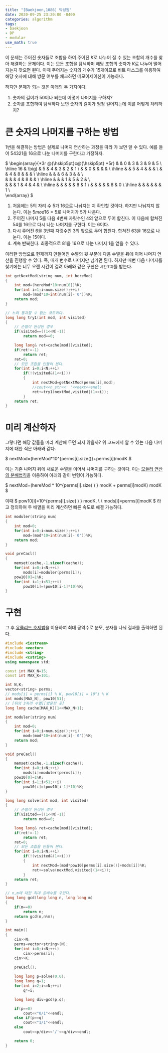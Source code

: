 ```yaml
---
title: "[Baekjoon,1086] 박성원"
date: 2020-09-25 23:20:00 -0400
categories: algorithm 
tags:
- baekjoon 
- DP 
- modular
use_math: true
--- 
```

이 문제는 주어진 숫자들로 조합을 하여 주어진 $K$로 나누어 질 수 있는 조합의 개수를 찾아 해결하는 문제이다. 
이는 모든 조합을 탐색하며 해당 조합의 숫자가 $K$로 나누어 떨어지는지 찾으면 된다. 
이때 주어지는 숫자의 개수가 15개이므로 비트 마스크를 이용하여 해당 숫자에 대해 방문 여부를 체크하면 메모이제이션이 가능하다. 

하지만 문제가 되는 것은 아래의 두 가지이다.  
1. 숫자의 길이가 50이나 되는데 어떻게 나머지를 구하지? 
2. 숫자를 조합하여 탐색하다 보면 숫자의 길이가 엄청 길어지는데 이를 어떻게 처리하지? 

# 큰 숫자의 나머지를 구하는 방법 
1번을 해결하는 방법은 실제로 나머지 연산하는 과정을 따라 가 보면 알 수 있다. 예를 들어 $54321$을 $16$으로 나눈 나머지를 구한다고 가정하자. 

$ \begin{array}{*3r @{\hskip5pt}c@{\hskip5pt} *5r}
  &      &   0  & 3 & 3  & 9 & 5 \\ \hline
16 & \big) & 5  & 4 & 3 & 2 & 1 \\
  &      &  0  &   &    &   &   \\ \hline
  &      &  5  & 4 &    &   &   \\ 
  &      &  4  & 8 &    &   &   \\ \hline
  &      &     & 6 & 3  &   &   \\  
  &      &     & 4  & 8  &   &   \\ \hline
  &      &     & 1  & 5  & 2 &   \\  
  &      &     & 1  & 4  & 4 &   \\ \hline
  &      &     &    &    & 8 & 1 \\ 
  &      &     &    &    & 8 & 0 \\ \hline
  &      &     &    &    &   & 1 \\   
\end{array} $

1. 처음에는 5의 자리 수 $5$가 $16$으로 나눠지는 지 확인할 것이다. 하지만 나눠지지 않는다. 이는 $5mod16=5$로 나머지가 $5$가 나온다. 
2. 주어진 나머지 $5$를 다음 4번째 자릿수인 $4$의 앞으로 두어 합친다. 이 다음에 합쳐진 $54$를 $16$으로 다시 나눈 나머지를 구한다. 
   이는 $6$이다. 
3. 다시 주어진 $6$을 3번째 자릿수인 $3$의 앞으로 두어 합친다. 합쳐진 $63$을 $16$으로 나눈다. 이는 $15$이다. 
4. 계속 반복한다. 최종적으로 $81$을 $16$으로 나눈 나머지 $1$을 얻을 수 있다. 

이러한 방법으로 현재까지 만들어진 수열의 뒷 부분에 다음 수열을 뒤에 이어 나머지 연산을 진행할 수 있다. 
즉, 매개 변수로 나머지만 넘기면 된다. 하지만 매번 다음 나머지를 찾기에는 너무 오랜 시간이 걸려 아래와 같은 구현은 `시간초과`를 받는다. 
```cpp
int getNextMod(string num, int hereMod)
{
    int mod=(hereMod*10+num[0])%K;
    for(int i=1;i<num.size();++i)
        mod=(mod*10+int(num[i]-'0'))%K;
    return mod;
}

// 느려 통과할 수 없는 코드이다. 
long long try1(int mod, int visited)
{
    // 순열이 완성된 경우 
    if(visited==((1<<N)-1))
        return mod==0;

    long long& ret=cache[mod][visited];
    if(ret!=-1)
        return ret;
    ret=0;
    // 모든 조합을 만들어 본다.
    for(int i=0;i<N;++i)
        if(!(visited&(1<<i)))
        {
            int nextMod=getNextMod(perms[i],mod);
            //cout<<n_str<<' '<<next<<endl;
            ret+=try1(nextMod,visited|(1<<i));
        }
    return ret;
}
```
# 미리 계산하자 
그렇다면 해당 값들을 미리 계산해 두면 되지 않을까? 
위 코드에서 알 수 있는 다음 나머지에 대한 식은 아래와 같다. 

$ nextMod=(hereMod*10^{perms[i].size()}+perms[i])modK $  

이는 기존 나머지 뒤에 새로운 수열을 이어서 나머지를 구하는 것이다. 
이는 [모듈러 연산의 분배법칙](https://sexycoder.tistory.com/66)을 이용하여 아래와 같이 변형이 가능하다. 

$ nextMod=(hereMod * 10^{perms[i].size( ) } modK + perms[i]modK) modK $ 

이때 $ pow10[i]=10^{perms[i].size( ) } modK, \ \ mods[i]=perms[i]modK $ 라고 정의하여 두 배열을 미리 계산하면 빠른 속도로 해결 가능하다. 
```cpp
int moduler(string num)
{
    int mod=0;
    for(int i=0;i<num.size();++i)
        mod=(mod*10+int(num[i]-'0'))%K;
    return mod;
}

void preCacl()
{
    memset(cache,-1,sizeof(cache));
    for(int i=0;i<N;++i)
        mods[i]=moduler(perms[i]);
    pow10[0]=1%K;
    for(int i=1;i<51;++i)
        pow10[i]=(pow10[i-1]*10)%K;
}
```

# 구현 
그 후 [유클리드 호제법](https://ko.wikipedia.org/wiki/%EC%9C%A0%ED%81%B4%EB%A6%AC%EB%93%9C_%ED%98%B8%EC%A0%9C%EB%B2%95)을 이용하여 최대 공약수로 분모, 분자를 나눠 결과를 출력하면 된다. 
```cpp
#include <iostream>
#include <vector>
#include <string>
#include <cstring>
using namespace std;

const int MAX_N=15;
const int MAX_K=101;

int N,K;
vector<string> perms;
// mods[i] = perms[i] % K, pow10[i] = 10^i % K
int mods[MAX_N], pow10[51];
// [뒤의 3자리 수열][방문한 곳]
long long cache[MAX_K][1<<MAX_N+1];

int moduler(string num)
{
    int mod=0;
    for(int i=0;i<num.size();++i)
        mod=(mod*10+int(num[i]-'0'))%K;
    return mod;
}

void preCacl()
{
    memset(cache,-1,sizeof(cache));
    for(int i=0;i<N;++i)
        mods[i]=moduler(perms[i]);
    pow10[0]=1%K;
    for(int i=1;i<51;++i)
        pow10[i]=(pow10[i-1]*10)%K;
}

long long solve(int mod, int visited)
{
    // 순열이 완성된 경우 
    if(visited==((1<<N)-1))
        return mod==0;

    long long& ret=cache[mod][visited];
    if(ret!=-1)
        return ret;
    ret=0;
    // 모든 조합을 만들어 본다.
    for(int i=0;i<N;++i)
        if(!(visited&(1<<i)))
        {
            int nextMod=(mod*pow10[perms[i].size()]+mods[i])%K;
            ret+=solve(nextMod,visited|(1<<i));
        }
    return ret;
}

// n,m에 대한 최대 공배수를 구한다. 
long long gcd(long long n, long long m)
{
    if(m==0)
        return n;
    return gcd(m,n%m);
}

int main()
{
    cin>>N;
    perms=vector<string>(N);
    for(int i=0;i<N;++i)
        cin>>perms[i];
    cin>>K;

    preCacl();
    
    long long p=solve(0,0);
    long long q=1;
    for(int i=2;i<=N;++i)
        q*=i;

    long long div=gcd(p,q);

    if(p==0)
        cout<<"0/1"<<endl;
    else if(p==q)
        cout<<"1/1"<<endl;
    else
        cout<<p/div<<'/'<<q/div<<endl;

    return 0;
}
```
